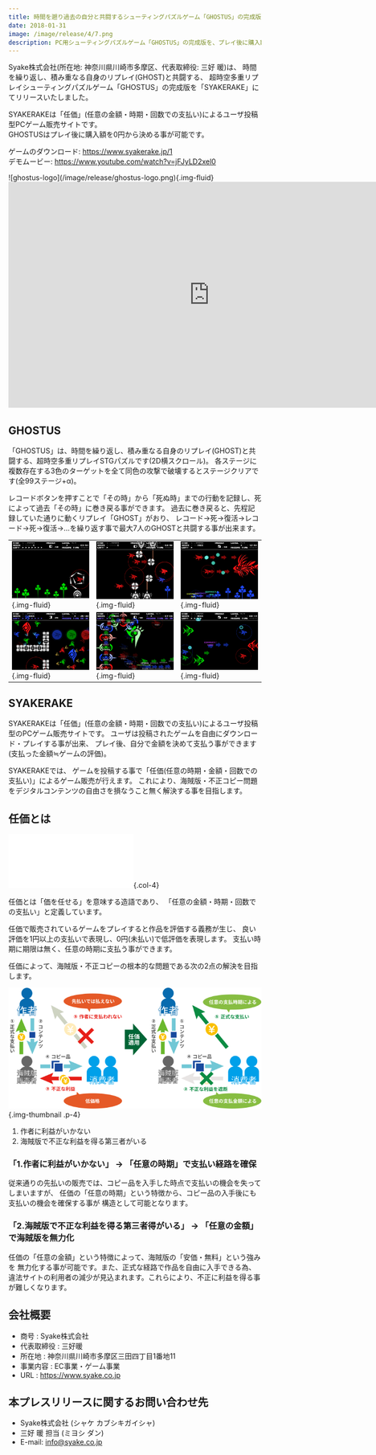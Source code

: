 ```yaml
---
title: 時間を遡り過去の自分と共闘するシューティングパズルゲーム「GHOSTUS」の完成版をリリース
date: 2018-01-31
image: /image/release/4/7.png
description: PC用シューティングパズルゲーム「GHOSTUS」の完成版を、プレイ後に購入額(0円～)を決めるゲーム販売サイト「SYAKERAKE」にてリリースしました。
---
```


Syake株式会社(所在地: 神奈川県川崎市多摩区、代表取締役: 三好 暖)は、
時間を繰り返し、積み重なる自身のリプレイ(GHOST)と共闘する、
超時空多重リプレイシューティングパズルゲーム「GHOSTUS」の完成版を「SYAKERAKE」にてリリースいたしました。

SYAKERAKEは「任価」(任意の金額・時期・回数での支払い)によるユーザ投稿型PCゲーム販売サイトです。  
GHOSTUSはプレイ後に購入額を0円から決める事が可能です。

ゲームのダウンロード: <https://www.syakerake.jp/1>  
デモムービー: <https://www.youtube.com/watch?v=jFJyLD2xel0>

<!--more-->

<div class="row mb-3">
<div class="col-md-4">
![ghostus-logo](/image/release/ghostus-logo.png){.img-fluid}
</div>
<div class="col-md-8">
<div class="video-16-9">
<iframe width="800" height="450" src="https://www.youtube.com/embed/jFJyLD2xel0" frameborder="0" allowfullscreen></iframe>
</div>
</div>
</div>

## GHOSTUS
「GHOSTUS」は、時間を繰り返し、積み重なる自身のリプレイ(GHOST)と共闘する、超時空多重リプレイSTGパズルです(2D横スクロール)。
各ステージに複数存在する3色のターゲットを全て同色の攻撃で破壊するとステージクリアです(全99ステージ+α)。

レコードボタンを押すことで「その時」から「死ぬ時」までの行動を記録し、死によって過去「その時」に巻き戻る事ができます。
過去に巻き戻ると、先程記録していた通りに動くリプレイ「GHOST」がおり、
レコード→死→復活→レコード→死→復活→…を繰り返す事で最大7人のGHOSTと共闘する事が出来ます。

||||
|:--|:--|:--|
| ![1](/image/release/4/1.png){.img-fluid} | ![2](/image/release/4/2.png){.img-fluid} | ![3](/image/release/4/3.png){.img-fluid}
| ![4](/image/release/4/4.png){.img-fluid} | ![5](/image/release/4/5.png){.img-fluid} | ![6](/image/release/4/6.png){.img-fluid}

## SYAKERAKE
SYAKERAKEは「任価」(任意の金額・時期・回数での支払い)によるユーザ投稿型のPCゲーム販売サイトです。
ユーザは投稿されたゲームを自由にダウンロード・プレイする事が出来、
プレイ後、自分で金額を決めて支払う事ができます(支払った金額≒ゲームの評価)。

SYAKERAKEでは、
ゲームを投稿する事で「任価(任意の時期・金額・回数での支払い)」によるゲーム販売が行えます。
これにより、海賊版・不正コピー問題をデジタルコンテンツの自由さを損なうこと無く解決する事を目指します。

## 任価とは
![SYAKERAKE](/image/logo/ninka-white.svg){.col-4}

任価とは「価を任せる」を意味する造語であり、
「任意の金額・時期・回数での支払い」と定義しています。

任価で販売されているゲームをプレイすると作品を評価する義務が生じ、
良い評価を1円以上の支払いで表現し、0円(未払い)で低評価を表現します。
支払い時期に期限は無く、任意の時期に支払う事ができます。

任価によって、海賊版・不正コピーの根本的な問題である次の2点の解決を目指します。

![海賊版・不正コピー問題](/image/release/ninka-bootleg.svg){.img-thumbnail .p-4}

1. 作者に利益がいかない
1. 海賊版で不正な利益を得る第三者がいる

### 「1.作者に利益がいかない」 → 「任意の時期」で支払い経路を確保
従来通りの先払いの販売では、コピー品を入手した時点で支払いの機会を失ってしまいますが、
任価の「任意の時期」という特徴から、コピー品の入手後にも支払いの機会を確保する事が
構造として可能となります。

### 「2.海賊版で不正な利益を得る第三者得がいる」 → 「任意の金額」で海賊版を無力化
任価の「任意の金額」という特徴によって、海賊版の「安価・無料」という強みを
無力化する事が可能です。また、正式な経路で作品を自由に入手できる為、
違法サイトの利用者の減少が見込まれます。これらにより、不正に利益を得る事が難しくなります。


## 会社概要

- 商号        : Syake株式会社
- 代表取締役  : 三好暖
- 所在地      : 神奈川県川崎市多摩区三田四丁目1番地11
- 事業内容    : EC事業・ゲーム事業
- URL         : <https://www.syake.co.jp>

## 本プレスリリースに関するお問い合わせ先

- Syake株式会社 (シャケ カブシキガイシャ)
- 三好 暖 担当 (ミヨシ ダン)
- E-mail: info@syake.co.jp
